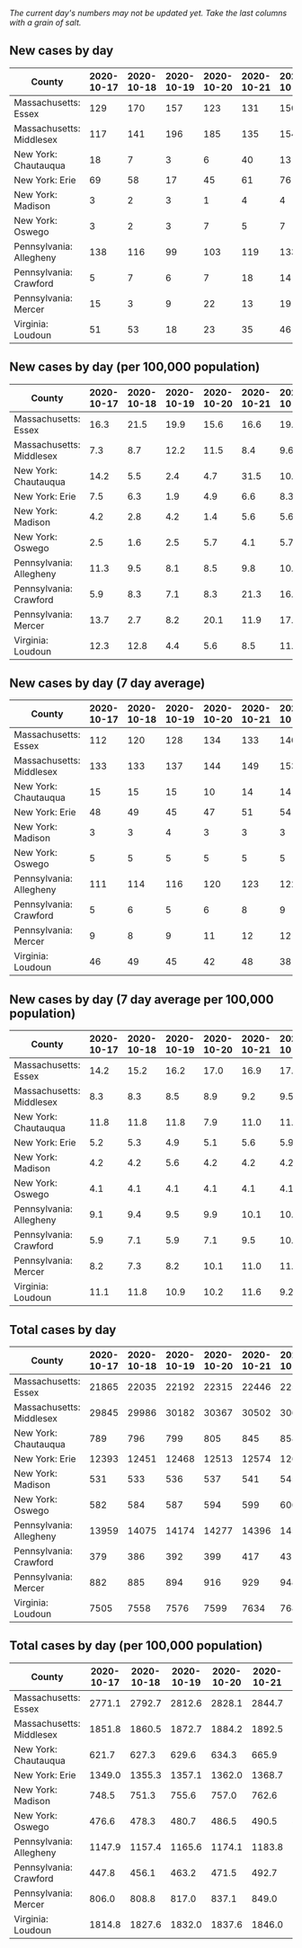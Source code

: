 _The current day's numbers may not be updated yet. Take the last columns with a grain of salt._
## New cases by day

| County | 2020-10-17 | 2020-10-18 | 2020-10-19 | 2020-10-20 | 2020-10-21 | 2020-10-22 | 2020-10-23 |
| --- | --- | --- | --- | --- | --- | --- | --- |
| Massachusetts: Essex | 129 | 170 | 157 | 123 | 131 | 150 |  |
| Massachusetts: Middlesex | 117 | 141 | 196 | 185 | 135 | 154 |  |
| New York: Chautauqua | 18 | 7 | 3 | 6 | 40 | 13 |  |
| New York: Erie | 69 | 58 | 17 | 45 | 61 | 76 |  |
| New York: Madison | 3 | 2 | 3 | 1 | 4 | 4 |  |
| New York: Oswego | 3 | 2 | 3 | 7 | 5 | 7 |  |
| Pennsylvania: Allegheny | 138 | 116 | 99 | 103 | 119 | 133 |  |
| Pennsylvania: Crawford | 5 | 7 | 6 | 7 | 18 | 14 |  |
| Pennsylvania: Mercer | 15 | 3 | 9 | 22 | 13 | 19 |  |
| Virginia: Loudoun | 51 | 53 | 18 | 23 | 35 | 46 |  |

## New cases by day (per 100,000 population)

| County | 2020-10-17 | 2020-10-18 | 2020-10-19 | 2020-10-20 | 2020-10-21 | 2020-10-22 | 2020-10-23 |
| --- | --- | --- | --- | --- | --- | --- | --- |
| Massachusetts: Essex | 16.3 | 21.5 | 19.9 | 15.6 | 16.6 | 19.0 |  |
| Massachusetts: Middlesex | 7.3 | 8.7 | 12.2 | 11.5 | 8.4 | 9.6 |  |
| New York: Chautauqua | 14.2 | 5.5 | 2.4 | 4.7 | 31.5 | 10.2 |  |
| New York: Erie | 7.5 | 6.3 | 1.9 | 4.9 | 6.6 | 8.3 |  |
| New York: Madison | 4.2 | 2.8 | 4.2 | 1.4 | 5.6 | 5.6 |  |
| New York: Oswego | 2.5 | 1.6 | 2.5 | 5.7 | 4.1 | 5.7 |  |
| Pennsylvania: Allegheny | 11.3 | 9.5 | 8.1 | 8.5 | 9.8 | 10.9 |  |
| Pennsylvania: Crawford | 5.9 | 8.3 | 7.1 | 8.3 | 21.3 | 16.5 |  |
| Pennsylvania: Mercer | 13.7 | 2.7 | 8.2 | 20.1 | 11.9 | 17.4 |  |
| Virginia: Loudoun | 12.3 | 12.8 | 4.4 | 5.6 | 8.5 | 11.1 |  |

## New cases by day (7 day average)

| County | 2020-10-17 | 2020-10-18 | 2020-10-19 | 2020-10-20 | 2020-10-21 | 2020-10-22 | 2020-10-23 |
| --- | --- | --- | --- | --- | --- | --- | --- |
| Massachusetts: Essex | 112 | 120 | 128 | 134 | 133 | 140 |  |
| Massachusetts: Middlesex | 133 | 133 | 137 | 144 | 149 | 153 |  |
| New York: Chautauqua | 15 | 15 | 15 | 10 | 14 | 14 |  |
| New York: Erie | 48 | 49 | 45 | 47 | 51 | 54 |  |
| New York: Madison | 3 | 3 | 4 | 3 | 3 | 3 |  |
| New York: Oswego | 5 | 5 | 5 | 5 | 5 | 5 |  |
| Pennsylvania: Allegheny | 111 | 114 | 116 | 120 | 123 | 122 |  |
| Pennsylvania: Crawford | 5 | 6 | 5 | 6 | 8 | 9 |  |
| Pennsylvania: Mercer | 9 | 8 | 9 | 11 | 12 | 12 |  |
| Virginia: Loudoun | 46 | 49 | 45 | 42 | 48 | 38 |  |

## New cases by day (7 day average per 100,000 population)

| County | 2020-10-17 | 2020-10-18 | 2020-10-19 | 2020-10-20 | 2020-10-21 | 2020-10-22 | 2020-10-23 |
| --- | --- | --- | --- | --- | --- | --- | --- |
| Massachusetts: Essex | 14.2 | 15.2 | 16.2 | 17.0 | 16.9 | 17.7 |  |
| Massachusetts: Middlesex | 8.3 | 8.3 | 8.5 | 8.9 | 9.2 | 9.5 |  |
| New York: Chautauqua | 11.8 | 11.8 | 11.8 | 7.9 | 11.0 | 11.0 |  |
| New York: Erie | 5.2 | 5.3 | 4.9 | 5.1 | 5.6 | 5.9 |  |
| New York: Madison | 4.2 | 4.2 | 5.6 | 4.2 | 4.2 | 4.2 |  |
| New York: Oswego | 4.1 | 4.1 | 4.1 | 4.1 | 4.1 | 4.1 |  |
| Pennsylvania: Allegheny | 9.1 | 9.4 | 9.5 | 9.9 | 10.1 | 10.0 |  |
| Pennsylvania: Crawford | 5.9 | 7.1 | 5.9 | 7.1 | 9.5 | 10.6 |  |
| Pennsylvania: Mercer | 8.2 | 7.3 | 8.2 | 10.1 | 11.0 | 11.0 |  |
| Virginia: Loudoun | 11.1 | 11.8 | 10.9 | 10.2 | 11.6 | 9.2 |  |

## Total cases by day

| County | 2020-10-17 | 2020-10-18 | 2020-10-19 | 2020-10-20 | 2020-10-21 | 2020-10-22 | 2020-10-23 |
| --- | --- | --- | --- | --- | --- | --- | --- |
| Massachusetts: Essex | 21865 | 22035 | 22192 | 22315 | 22446 | 22596 |  |
| Massachusetts: Middlesex | 29845 | 29986 | 30182 | 30367 | 30502 | 30656 |  |
| New York: Chautauqua | 789 | 796 | 799 | 805 | 845 | 858 |  |
| New York: Erie | 12393 | 12451 | 12468 | 12513 | 12574 | 12650 |  |
| New York: Madison | 531 | 533 | 536 | 537 | 541 | 545 |  |
| New York: Oswego | 582 | 584 | 587 | 594 | 599 | 606 |  |
| Pennsylvania: Allegheny | 13959 | 14075 | 14174 | 14277 | 14396 | 14529 |  |
| Pennsylvania: Crawford | 379 | 386 | 392 | 399 | 417 | 431 |  |
| Pennsylvania: Mercer | 882 | 885 | 894 | 916 | 929 | 948 |  |
| Virginia: Loudoun | 7505 | 7558 | 7576 | 7599 | 7634 | 7680 |  |

## Total cases by day (per 100,000 population)

| County | 2020-10-17 | 2020-10-18 | 2020-10-19 | 2020-10-20 | 2020-10-21 | 2020-10-22 | 2020-10-23 |
| --- | --- | --- | --- | --- | --- | --- | --- |
| Massachusetts: Essex | 2771.1 | 2792.7 | 2812.6 | 2828.1 | 2844.7 | 2863.8 |  |
| Massachusetts: Middlesex | 1851.8 | 1860.5 | 1872.7 | 1884.2 | 1892.5 | 1902.1 |  |
| New York: Chautauqua | 621.7 | 627.3 | 629.6 | 634.3 | 665.9 | 676.1 |  |
| New York: Erie | 1349.0 | 1355.3 | 1357.1 | 1362.0 | 1368.7 | 1376.9 |  |
| New York: Madison | 748.5 | 751.3 | 755.6 | 757.0 | 762.6 | 768.2 |  |
| New York: Oswego | 476.6 | 478.3 | 480.7 | 486.5 | 490.5 | 496.3 |  |
| Pennsylvania: Allegheny | 1147.9 | 1157.4 | 1165.6 | 1174.1 | 1183.8 | 1194.8 |  |
| Pennsylvania: Crawford | 447.8 | 456.1 | 463.2 | 471.5 | 492.7 | 509.3 |  |
| Pennsylvania: Mercer | 806.0 | 808.8 | 817.0 | 837.1 | 849.0 | 866.4 |  |
| Virginia: Loudoun | 1814.8 | 1827.6 | 1832.0 | 1837.6 | 1846.0 | 1857.1 |  |
